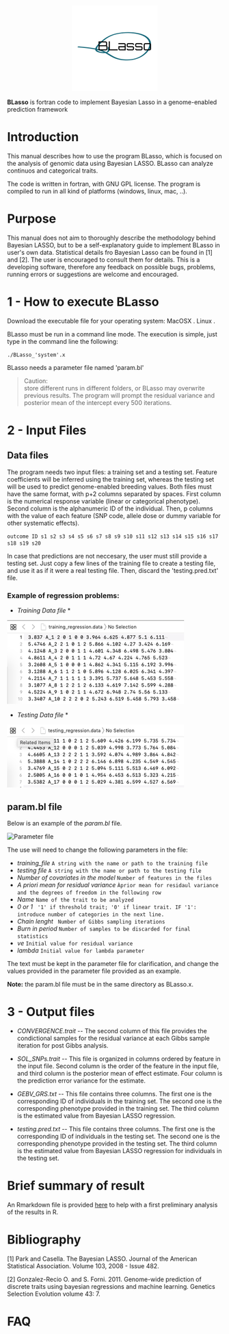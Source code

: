 
<p align="center">
  <img width="200" height="200" src="Logo.PNG">
</p>

   **BLasso** is fortran code to implement Bayesian Lasso in a genome-enabled prediction framework

# Introduction
This manual describes how to use the program BLasso, which is focused on the analysis of genomic data using Bayesian LASSO. BLasso can analyze continuos and categorical traits. 

The code is written in fortran, with GNU GPL license. The program is compiled to run in all kind of platforms (windows, linux, mac, ..).


# Purpose
This manual does not aim to thoroughly describe the methodology behind Bayesian LASSO, but to be a self-explanatory guide to implement BLasso in user's own data. Statistical details fro Bayesian Lasso can be found in [1] and [2]. The user is encouraged to consult them for details. This is a developing software, therefore any feedback on possible bugs, problems, running errors or suggestions are welcome and encouraged.

# 1 - How to execute BLasso

Download the executable file for your operating system:
MacOSX .
Linux .

BLasso must be run in a command line mode. The execution is simple, just type in the command line the following:

```
./BLasso_'system'.x 
```

BLasso needs a parameter file named 'param.bl' 

>Caution:  
>  store different runs in different folders, or BLasso may overwrite previous results.
The program will prompt the residual variance and posterior mean of the intercept every 500 iterations.


# 2 - Input Files

## Data files
The program needs two input files: a training set and a testing set. Feature coefficients will be inferred using the training set, whereas the testing set will be used to predict genome-enabled breeding values. Both files must have the same format, with p+2 columns separated by spaces. First column is the numerical response variable (linear or categorical phenotype). Second column is the alphanumeric ID of the individual. Then, p columns with the value of each feature (SNP code, allele dose or dummy variable for other systematic effects). 

```
outcome ID s1 s2 s3 s4 s5 s6 s7 s8 s9 s10 s11 s12 s13 s14 s15 s16 s17 s18 s19 s20
```

In case that predictions are not neccesary, the user must still provide a testing set. Just copy a few lines of the training file to create a testing file, and use it as if it were a real testing file. Then, discard the 'testing.pred.txt' file.

### Example of regression problems:

* *Training Data file* *

![Training data set](training_cont.png)


* *Testing Data file* *

![Testing data set](testing_cont.png)



## param.bl file 
Below is an example of the *param.bl* file.

![Parameter file](param.bl)


The use will need to change the following parameters in the file:


- *training_file*     ```A string with the name or path to the training file``` 
- *testing file*       ```A string with the name or path to the testing file``` 
- *Number of covariates in the model*     ```Number of features in the files```
- *A priori mean for residual variance* ```Àprior mean for residaul variance and the degrees of freedom in the following row```
- *Name* ```Name of the trait to be analyzed```
- *0 or 1* ``` '1' if threshold trait; '0' if linear trait. IF '1': introduce number of categories in the next line.```
- *Chain lenght* ``` Number of Gibbs sampling iterations```
- *Burn in period* ```Number of samples to be discarded for final statistics```
- *ve* ```Initial value for residual variance```
- *lambda* ```Initial value for lambda parameter```

The text must be kept in the parameter file for clarification, and change the values provided in the parameter file provided as an example.


**Note:** the param.bl file must be in the same directory as BLasso.x.



# 3 - Output files


- *CONVERGENCE.trait* -- The second column of this file provides the condictional samples for the residual variance at each Gibbs sample iteration for post Gibbs analysis.

- *SOL_SNPs.trait* -- This file is organized in columns ordered by feature in the input file. Second column is the order of the feature in the input file, and third column is the posterior mean of effect estimate. Four column is the prediction error variance for the estimate.


- *GEBV_GRS.txt* -- This file contains three columns. The first one is the corresponding ID of individuals in the training set. The second one is the corresponding phenotype provided in the training set. The third column is the estimated value from Bayesian LASSO regression. 

- *testing.pred.txt* -- This file contains three columns. The first one is the corresponding ID of individuals in the testing set. The second one is the corresponding phenotype provided in the testing set. The third column is the estimated value from Bayesian LASSO regression for individuals in the testing set. 


# Brief summary of result

An Rmarkdown file is provided [here](BLasso_OutputSummary.Rmd) to help with a first preliminary analysis of the results in R.

# Bibliography

[1] Park and Casella. The Bayesian LASSO. Journal of the American Statistical Association. Volume 103, 2008 - Issue 482.

[2] Gonzalez-Recio O. and S. Forni. 2011. Genome-wide prediction of discrete traits using bayesian regressions and machine learning. Genetics Selection Evolution volume 43: 7.



# FAQ


 
